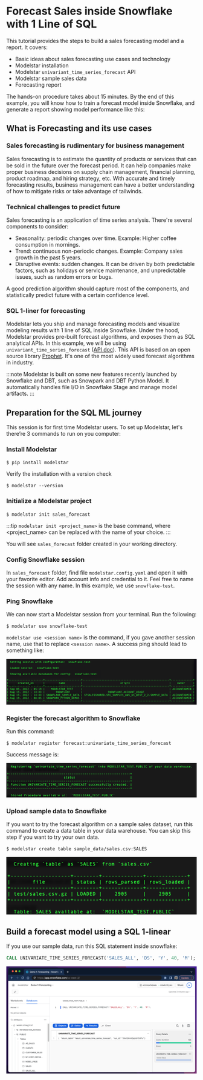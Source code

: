 # Forecast Sales inside Snowflake with 1 Line of SQL

This tutorial provides the steps to build a sales forecasting model and a report. It covers:
- Basic ideas about sales forecasting use cases and technology
- Modelstar installation
- Modelstar `univariant_time_series_forecast` API
- Modelstar sample sales data
- Forecasting report

The hands-on procedure takes about 15 minutes. By the end of this example, you will know how to train a forecast model inside Snowflake, and generate a report showing model performance like this:


## What is Forecasting and its use cases

### Sales forecasting is rudimentary for business management

Sales forecasting is to estimate the quantity of products or services that can be sold in the future over the forecast period. It can help companies make proper business decisions on supply chain management, financial planning, product roadmap, and hiring strategy, etc. With accurate and timely forecasting results, business management can have a better understanding of how to mitigate risks or take advantage of tailwinds.

### Technical challenges to predict future

Sales forecasting is an application of time series analysis. There're several components to consider:
- Seasonality: periodic changes over time. Example: Higher coffee consumption in mornings. 
- Trend: continuous non-periodic changes. Example: Company sales growth in the past 5 years.
- Disruptive events: sudden changes. It can be driven by both predictable factors, such as holidays or service maintenance, and unpredictable issues, such as random errors or bugs.

A good prediction algorithm should capture most of the components, and statistically predict future with a certain confidence level.

### SQL 1-liner for forecasting

Modelstar lets you ship and manage forecasting models and visualize modeling results with 1 line of SQL inside Snowflake. Under the hood, Modelstar provides pre-built forecast algorithms, and exposes them as SQL analytical APIs. In this example, we will be using `univariant_time_series_forecast` ([API doc](../api/ml-sql-functions/univariant-time-series-forecast)). This API is based on an open source library [Prophet](https://facebook.github.io/prophet/). It's one of the most widely used forecast algorithms in industry.

:::note
Modelstar is built on some new features recently launched by Snowflake and DBT, such as Snowpark and DBT Python Model. It automatically handles file I/O in Snowflake Stage and manage model artifacts.
:::


## Preparation for the SQL ML journey
This session is for first time Modelstar users. To set up Modelstar, let's there’re 3 commands to run on you computer:

### Install Modelstar
```shell
$ pip install modelstar
```

Verify the installation with a version check
```shell
$ modelstar --version
```

### Initialize a Modelstar project

```shell
$ modelstar init sales_forecast
```

:::tip
`modelstar init <project_name>` is the base command, where <project_name> can be replaced with the name of your choice.
:::

You will see `sales_forecast` folder created in your working directory.


### Config Snowflake session 

In `sales_forecast` folder, find file `modelstar.config.yaml` and open it with your favorite editor. Add account info and credential to it. Feel free to name the session with any name. In this example, we use `snowflake-test`.


### Ping Snowflake

We can now start a Modelstar session from your terminal. Run the following:

```shell
$ modelstar use snowflake-test
```
`modelstar use <session name>` is the command, if you gave another session name, use that to replace `<session name>`. A success ping should lead to something like:

![Ping Result](./ping_snowflake_result.png)


### Register the forecast algorithm to Snowflake

Run this command:
```shell
$ modelstar register forecast:univariate_time_series_forecast
```

Success message is:

![Register result](./register-success-message.png)

### Upload sample data to Snowflake
If you want to try the forecast algorithm on a sample sales dataset, run this command to create a data table in your data warehouse. You can skip this step if you want to try your own data.

```shell
$ modelstar create table sample_data/sales.csv:SALES
```

![Datatable creation result](./create-data-result.png)

## Build a forecast model using a SQL 1-linear

If you use our sample data, run this SQL statement inside snowflake:

```sql
CALL UNIVARIATE_TIME_SERIES_FORECAST('SALES_ALL', 'DS', 'Y', 40, 'M');
```

![Forecast model](./1-liner.png)


